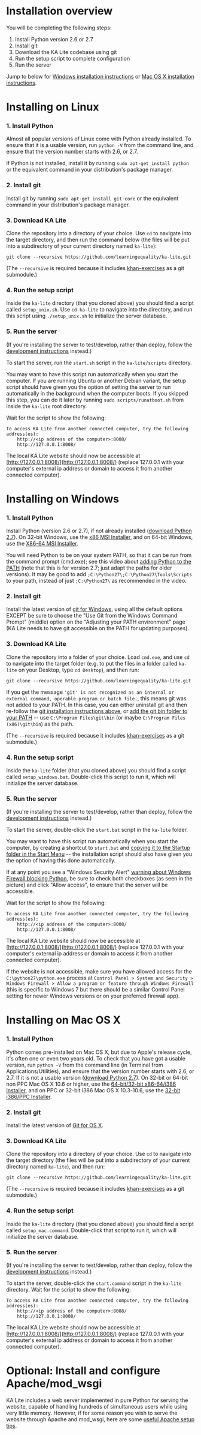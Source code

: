 Installation overview
===

You will be completing the following steps:

1. Install Python version 2.6 or 2.7
2. Install git
3. Download the KA Lite codebase using git
4. Run the setup script to complete configuration
5. Run the server

Jump to below for [Windows installation instructions](#installing-on-windows) or [Mac OS X installation instructions](#installing-on-mac-os-x).

Installing on Linux
===

### 1. Install Python

Almost all popular versions of Linux come with Python already installed. To ensure that it is a usable version, run `python -V` from the command line, and ensure that the version number starts with 2.6, or 2.7.

If Python is not installed, install it by running `sudo apt-get install python` or the equivalent command in your distribution's package manager.

### 2. Install git

Install git by running `sudo apt-get install git-core` or the equivalent command in your distribution's package manager.

### 3. Download KA Lite

Clone the repository into a directory of your choice. Use `cd` to navigate into the target directory, and then run the command below (the files will be put into a subdirectory of your current directory named `ka-lite`):

`git clone --recursive https://github.com/learningequality/ka-lite.git`

(The `--recursive` is required because it includes [khan-exercises](https://github.com/Khan/khan-exercises) as a git submodule.)

### 4. Run the setup script

Inside the `ka-lite` directory (that you cloned above) you should find a script called `setup_unix.sh`. Use `cd ka-lite` to navigate into the directory, and run this script using `./setup_unix.sh` to initialize the server database.

### 5. Run the server

(If you're installing the server to test/develop, rather than deploy, follow the [development instructions](docs/DEVELOPMENT.md) instead.)

To start the server, run the `start.sh` script in the `ka-lite/scripts` directory.

You may want to have this script run automatically when you start the computer. If you are running Ubuntu or another Debian variant, the setup script should have given you the option of setting the server to run automatically in the background when the computer boots. If you skipped this step, you can do it later by running `sudo scripts/runatboot.sh` from inside the `ka-lite` root directory.

Wait for the script to show the following:

    To access KA Lite from another connected computer, try the following address(es):
        http://<ip address of the computer>:8008/
        http://127.0.0.1:8008/

The local KA Lite website should now be accessible at [http://127.0.0.1:8008/](http://127.0.0.1:8008/) (replace 127.0.0.1 with your computer's external ip address or domain to access it from another connected computer).


Installing on Windows
===

### 1. Install Python

Install Python (version 2.6 or 2.7), if not already installed ([download Python 2.7](https://www.python.org/download/releases/2.7.6/)). On 32-bit Windows, use the [x86 MSI Installer](https://www.python.org/ftp/python/2.7.6/python-2.7.6.msi), and on 64-bit Windows, use the [X86-64 MSI Installer](https://www.python.org/ftp/python/2.7.6/python-2.7.6.amd64.msi).

You will need Python to be on your system PATH, so that it can be run from the command prompt (cmd.exe); see this video about [adding Python to the PATH](http://www.youtube.com/watch?v=ndNlFy-5GKA&hd=1#t=243s) (note that this is for version 2.7; just adapt the paths for older versions). It may be good to add `;C:\Python27\;C:\Python27\Tools\Scripts` to your path, instead of just `;C:\Python27\` as recommended in the video.

### 2. Install git

Install the latest version of [git for Windows](http://git-scm.com/download/win), using all the default options EXCEPT be sure to choose the "Use Git from the Windows Command Prompt" (middle) option on the "Adjusting your PATH environment" page (KA Lite needs to have git accessible on the PATH for updating purposes).

### 3. Download KA Lite

Clone the repository into a folder of your choice. Load `cmd.exe`, and use `cd` to navigate into the target folder (e.g. to put the files in a folder called `ka-lite` on your Desktop, type `cd Desktop`), and then run:

`git clone --recursive https://github.com/learningequality/ka-lite.git`

If you get the message `'git' is not recognized as an internal or external command, operable program or batch file.`, this means git was not added to your PATH. In this case, you can either uninstall git and then re-follow the [git installation instructions above](#2-install-git-1), or [add the git bin folder to your PATH](http://stackoverflow.com/a/4493004/527280) -- use `C:\Program Files\git\bin` (or maybe `C:\Program Files (x86)\git\bin`) as the path.

(The `--recursive` is required because it includes [khan-exercises](https://github.com/Khan/khan-exercises) as a git submodule.)

### 4. Run the setup script

Inside the `ka-lite` folder (that you cloned above) you should find a script called `setup_windows.bat`. Double-click this script to run it, which will initialize the server database.

### 5. Run the server

(If you're installing the server to test/develop, rather than deploy, follow the [development instructions](docs/DEVELOPMENT.md) instead.)

To start the server, double-click the `start.bat` script in the `ka-lite` folder.

You may want to have this script run automatically when you start the computer, by creating a shortcut to `start.bat` and [copying it to the Startup folder in the Start Menu](http://windows.microsoft.com/en-US/windows-vista/Run-a-program-automatically-when-Windows-starts) -- the installation script should also have given you the option of having this done automatically.

If at any point you see a "Windows Security Alert" [warning about Windows Firewall blocking Python](kalite/static/images/windows-python-network-permissions.png), be sure to check both checkboxes (as seen in the picture) and click "Allow access", to ensure that the server will be accessible.

Wait for the script to show the following:

    To access KA Lite from another connected computer, try the following address(es):
        http://<ip address of the computer>:8008/
        http://127.0.0.1:8008/

The local KA Lite website should now be accessible at [http://127.0.0.1:8008/](http://127.0.0.1:8008/) (replace 127.0.0.1 with your computer's external ip address or domain to access it from another connected computer).

If the website is not accessible, make sure you have allowed access for the `﻿C:\python27\python.exe` process at `Control Panel > System and Security > Windows Firewall > Allow a program or feature through Windows Firewall` (this is specific to Windows 7 but there should be a similar Control Panel setting for newer Windows versions or on your preferred firewall app).


Installing on Mac OS X
===

### 1. Install Python

Python comes pre-installed on Mac OS X, but due to Apple's release cycle, it's often one or even two years old. To check that you have got a usable version, run `python -V` from the command line (in Terminal from Applications/Utilities), and ensure that the version number starts with 2.6, or 2.7. If it is not a usable version ([download Python 2.7](https://www.python.org/download/releases/2.7.6/)). On 32-bit or 64-bit non PPC Mac OS X 10.6 or higher, use the [64-bit/32-bit x86-64/i386 Installer](https://www.python.org/ftp/python/2.7.6/python-2.7.6-macosx10.6.dmg), and on PPC or 32-bit i386 Mac OS X 10.3-10.6, use the [32-bit i386/PPC Installer](https://www.python.org/ftp/python/2.7.6/python-2.7.6-macosx10.3.dmg).


### 2. Install git

Install the latest version of [Git for OS X](http://git-scm.com/download/mac).

### 3. Download KA Lite

Clone the repository into a directory of your choice. Use `cd` to navigate into the target directory (the files will be put into a subdirectory of your current directory named `ka-lite`), and then run:

`git clone --recursive https://github.com/learningequality/ka-lite.git`

(The `--recursive` is required because it includes [khan-exercises](https://github.com/Khan/khan-exercises) as a git submodule.)

### 4. Run the setup script

Inside the `ka-lite` directory (that you cloned above) you should find a script called `setup_mac.command`. Double-click that script to run it, which will initialize the server database.

### 5. Run the server

(If you're installing the server to test/develop, rather than deploy, follow the [development instructions](docs/DEVELOPMENT.md) instead.)

To start the server, double-click the `start.command` script in the `ka-lite` directory.  Wait for the script to show the following:

    To access KA Lite from another connected computer, try the following address(es):
        http://<ip address of the computer>:8008/
        http://127.0.0.1:8008/

The local KA Lite website should now be accessible at [http://127.0.0.1:8008/](http://127.0.0.1:8008/) (replace 127.0.0.1 with your computer's external ip address or domain to access it from another connected computer).


Optional: Install and configure Apache/mod_wsgi
===

KA Lite includes a web server implemented in pure Python for serving the website, capable of handling hundreds of simultaneous users while using very little memory. However, if for some reason you wish to serve the website through Apache and mod_wsgi, here are some [useful Apache setup tips](docs/INSTALL-APACHE.md).
